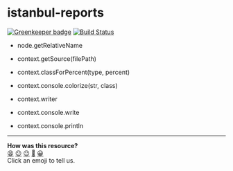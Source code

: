 # istanbul-reports

[![Greenkeeper badge](https://badges.greenkeeper.io/istanbuljs/istanbul-reports.svg)](https://greenkeeper.io/)
[![Build Status](https://travis-ci.org/istanbuljs/istanbul-reports.svg?branch=master)](https://travis-ci.org/istanbuljs/istanbul-reports)

-   node.getRelativeName

-   context.getSource(filePath)
-   context.classForPercent(type, percent)
-   context.console.colorize(str, class)
-   context.writer
-   context.console.write
-   context.console.println


<!-- BEGIN GENERATED SECTION DO NOT EDIT -->

---

**How was this resource?**  
[😫](https://airtable.com/shrUJ3t7KLMqVRFKR?prefill_Repository=makersacademy/javascript-web-applications&prefill_File=resources/example-3/node_modules/istanbul-reports/README.md&prefill_Sentiment=😫) [😕](https://airtable.com/shrUJ3t7KLMqVRFKR?prefill_Repository=makersacademy/javascript-web-applications&prefill_File=resources/example-3/node_modules/istanbul-reports/README.md&prefill_Sentiment=😕) [😐](https://airtable.com/shrUJ3t7KLMqVRFKR?prefill_Repository=makersacademy/javascript-web-applications&prefill_File=resources/example-3/node_modules/istanbul-reports/README.md&prefill_Sentiment=😐) [🙂](https://airtable.com/shrUJ3t7KLMqVRFKR?prefill_Repository=makersacademy/javascript-web-applications&prefill_File=resources/example-3/node_modules/istanbul-reports/README.md&prefill_Sentiment=🙂) [😀](https://airtable.com/shrUJ3t7KLMqVRFKR?prefill_Repository=makersacademy/javascript-web-applications&prefill_File=resources/example-3/node_modules/istanbul-reports/README.md&prefill_Sentiment=😀)  
Click an emoji to tell us.

<!-- END GENERATED SECTION DO NOT EDIT -->
